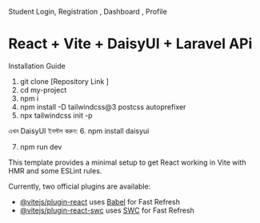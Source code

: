 Student Login, Registration , Dashboard , Profile
# React + Vite + DaisyUI + Laravel APi

Installation Guide
1. git clone [Repository Link ]
2. cd my-project
3. npm i
4. npm install -D tailwindcss@3 postcss autoprefixer
5. npx tailwindcss init -p

এখন DaisyUI ইনস্টল করুন:
6. npm install daisyui

7. npm run dev


This template provides a minimal setup to get React working in Vite with HMR and some ESLint rules.

Currently, two official plugins are available:

- [@vitejs/plugin-react](https://github.com/vitejs/vite-plugin-react/blob/main/packages/plugin-react/README.md) uses [Babel](https://babeljs.io/) for Fast Refresh
- [@vitejs/plugin-react-swc](https://github.com/vitejs/vite-plugin-react-swc) uses [SWC](https://swc.rs/) for Fast Refresh
